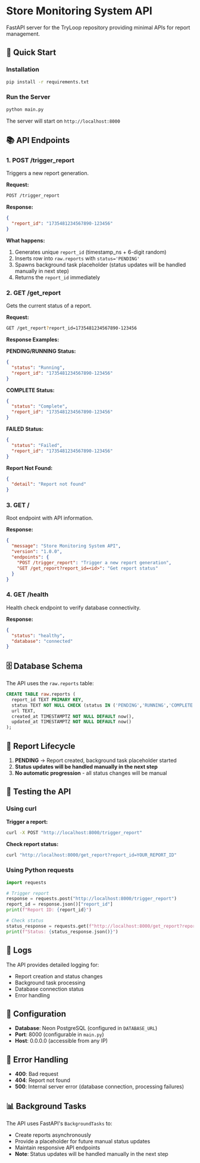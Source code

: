 # Store Monitoring System API

FastAPI server for the TryLoop repository providing minimal APIs for report management.

## 🚀 Quick Start

### Installation
```bash
pip install -r requirements.txt
```

### Run the Server
```bash
python main.py
```

The server will start on `http://localhost:8000`

## 📚 API Endpoints

### 1. POST /trigger_report

Triggers a new report generation.

**Request:**
```bash
POST /trigger_report
```

**Response:**
```json
{
  "report_id": "1735481234567890-123456"
}
```

**What happens:**
1. Generates unique `report_id` (timestamp_ns + 6-digit random)
2. Inserts row into `raw.reports` with `status='PENDING'`
3. Spawns background task placeholder (status updates will be handled manually in next step)
4. Returns the `report_id` immediately

### 2. GET /get_report

Gets the current status of a report.

**Request:**
```bash
GET /get_report?report_id=1735481234567890-123456
```

**Response Examples:**

**PENDING/RUNNING Status:**
```json
{
  "status": "Running",
  "report_id": "1735481234567890-123456"
}
```

**COMPLETE Status:**
```json
{
  "status": "Complete",
  "report_id": "1735481234567890-123456"
}
```

**FAILED Status:**
```json
{
  "status": "Failed",
  "report_id": "1735481234567890-123456"
}
```

**Report Not Found:**
```json
{
  "detail": "Report not found"
}
```

### 3. GET /

Root endpoint with API information.

**Response:**
```json
{
  "message": "Store Monitoring System API",
  "version": "1.0.0",
  "endpoints": {
    "POST /trigger_report": "Trigger a new report generation",
    "GET /get_report?report_id=<id>": "Get report status"
  }
}
```

### 4. GET /health

Health check endpoint to verify database connectivity.

**Response:**
```json
{
  "status": "healthy",
  "database": "connected"
}
```

## 🗄️ Database Schema

The API uses the `raw.reports` table:

```sql
CREATE TABLE raw.reports (
  report_id TEXT PRIMARY KEY,
  status TEXT NOT NULL CHECK (status IN ('PENDING','RUNNING','COMPLETE','FAILED')),
  url TEXT,
  created_at TIMESTAMPTZ NOT NULL DEFAULT now(),
  updated_at TIMESTAMPTZ NOT NULL DEFAULT now()
);
```

## 🔄 Report Lifecycle

1. **PENDING** → Report created, background task placeholder started
2. **Status updates will be handled manually in the next step**
3. **No automatic progression** - all status changes will be manual

## 🧪 Testing the API

### Using curl

**Trigger a report:**
```bash
curl -X POST "http://localhost:8000/trigger_report"
```

**Check report status:**
```bash
curl "http://localhost:8000/get_report?report_id=YOUR_REPORT_ID"
```

### Using Python requests

```python
import requests

# Trigger report
response = requests.post("http://localhost:8000/trigger_report")
report_id = response.json()["report_id"]
print(f"Report ID: {report_id}")

# Check status
status_response = requests.get(f"http://localhost:8000/get_report?report_id={report_id}")
print(f"Status: {status_response.json()}")
```

## 📝 Logs

The API provides detailed logging for:
- Report creation and status changes
- Background task processing
- Database connection status
- Error handling

## 🔧 Configuration

- **Database**: Neon PostgreSQL (configured in `DATABASE_URL`)
- **Port**: 8000 (configurable in `main.py`)
- **Host**: 0.0.0.0 (accessible from any IP)

## 🚨 Error Handling

- **400**: Bad request
- **404**: Report not found
- **500**: Internal server error (database connection, processing failures)

## 📊 Background Tasks

The API uses FastAPI's `BackgroundTasks` to:
- Create reports asynchronously
- Provide a placeholder for future manual status updates
- Maintain responsive API endpoints
- **Note**: Status updates will be handled manually in the next step
